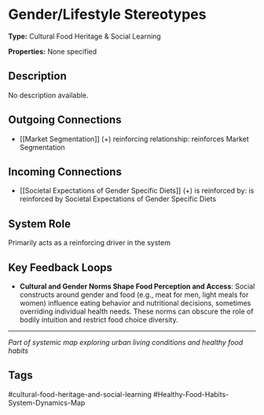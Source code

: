 # Gender/Lifestyle Stereotypes

**Type:** Cultural Food Heritage & Social Learning

**Properties:** None specified

## Description
No description available.

## Outgoing Connections
- [[Market Segmentation]] (+) reinforcing relationship: reinforces Market Segmentation

## Incoming Connections
- [[Societal Expectations of Gender Specific Diets]] (+) is reinforced by: is reinforced by Societal Expectations of Gender Specific Diets

## System Role
Primarily acts as a reinforcing driver in the system

## Key Feedback Loops
- **Cultural and Gender Norms Shape Food Perception and Access**: Social constructs around gender and food (e.g., meat for men, light meals for women) influence eating behavior and nutritional decisions, sometimes overriding individual health needs. These norms can obscure the role of bodily intuition and restrict food choice diversity.

---
*Part of systemic map exploring urban living conditions and healthy food habits*

## Tags
#cultural-food-heritage-and-social-learning #Healthy-Food-Habits-System-Dynamics-Map
